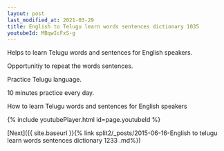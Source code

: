```yaml
---
layout: post
last_modified_at: 2021-03-29
title: English to Telugu learn words sentences dictionary 1035 
youtubeId: MBqwIcFxS-g
---
```

 
 
Helps to learn Telugu words and sentences for English speakers.

Opportunitiy to repeat the words sentences. 

Practice Telugu language. 
 
10 minutes practice every day. 
 
How to learn Telugu words and sentences for English speakers 
 
{% include youtubePlayer.html id=page.youtubeId %}
 
 
[Next]({{ site.baseurl }}{% link  split2/_posts/2015-06-16-English to telugu learn words sentences dictionary 1233 .md%})
 
